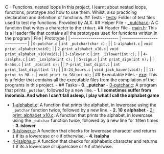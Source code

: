 C - Functions, nested loops                                                           In this project, I learnt about nested loops, functions, prototype and how to use them. Whilst, also practicing declaration and definition of functions.                        ## Tests                                                                                - [tests](./tests): Folder of test files used to test my functions. Provided by ALX.    ## Helper File                                                                          - [_putchar.c](./_putchar.c): A C function that writes a character to the `stdout`.     ## Header File                                                                          - [main.h](./main.h): This is a Header file that contains all the prototypes used for functions written in the program                                                                                                                                                  | File                     | Prototype                       |                          | ------------------------ | -----------------------------   |                          | `0-putchar.c`            | `int _putchar(char c);`         |                          | `1-alphabet.c`           | `void print_alphabet(void);`    |                          | `2-print_alphabet_x10.c` | `void print_alphabet_x10(void);`|                          | `3-islower.c`            | `int _islower(int c);`          |                          | `4-isalpha.c`            | `int _isalpha(int c);`          |                          | `5-sign.c`               | `int print_sign(int n);`        |                          | `6-abs.c`                | `int _abs(int c);`              |                          | `7-print_last_digit.c`   | `int print_last_digit(int l);`  |                          | `8-24_hours.c`           | `void jack_bauer(void);`        |                          | `11-print_to_98.c`.      | `void print_to_98(int n);`      |                                                                                                                  ## Executable Files                                                                                                                                                             - [exe](exe): This is a folder that contains all the executable files from the compilation of the programs in this project.                                                     -                                                                                       ## Tasks                                                                                - **0. _putchar**                                                                         - [0-putchar.c](./0-putchar.c): A program that prints `_putchar`, followed by a new line.                                                                                                                                                                             - **1. I sometimes suffer from insomnia. And when I can't fall asleep, I play what I call the alphabet game**
  - [1-alphabet.c](./1-alphabet.c):  A function that prints the alphabet, in lowercase using the `_putchar` function twice, followed by a new line.                                                                                                                     - **2. 10 x alphabet**                                                                    - [2-print_alphabet_x10.c](./2-print_alphabet_x10.c): A function that prints the alphabet, in lowercase using the `_putchar` function twice, followed by a new line for `10`ten times                                                                                                                                                                         - **3. islower**
  - [3-islower.c](./3-islower.c): A function that checks for lowercase character and returns `1` if its a lowercase or `0` if otherwise.
                                                                                        - **4. isalpha**
  - [4-isalpha.c](./4-isalpha.c): A function that checks for alphabetic character and returns `1` if its a lowercase or uppercase or `0` if otherwise.
